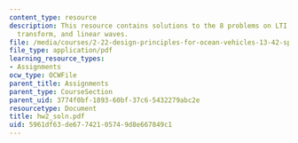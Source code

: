 ```yaml
---
content_type: resource
description: This resource contains solutions to the 8 problems on LTI systems, Fourier
  transform, and linear waves.
file: /media/courses/2-22-design-principles-for-ocean-vehicles-13-42-spring-2005/5961df63de67742105749d8e667849c1_hw2_soln.pdf
file_type: application/pdf
learning_resource_types:
- Assignments
ocw_type: OCWFile
parent_title: Assignments
parent_type: CourseSection
parent_uid: 3774f0bf-1893-60bf-37c6-5432279abc2e
resourcetype: Document
title: hw2_soln.pdf
uid: 5961df63-de67-7421-0574-9d8e667849c1
---
```

